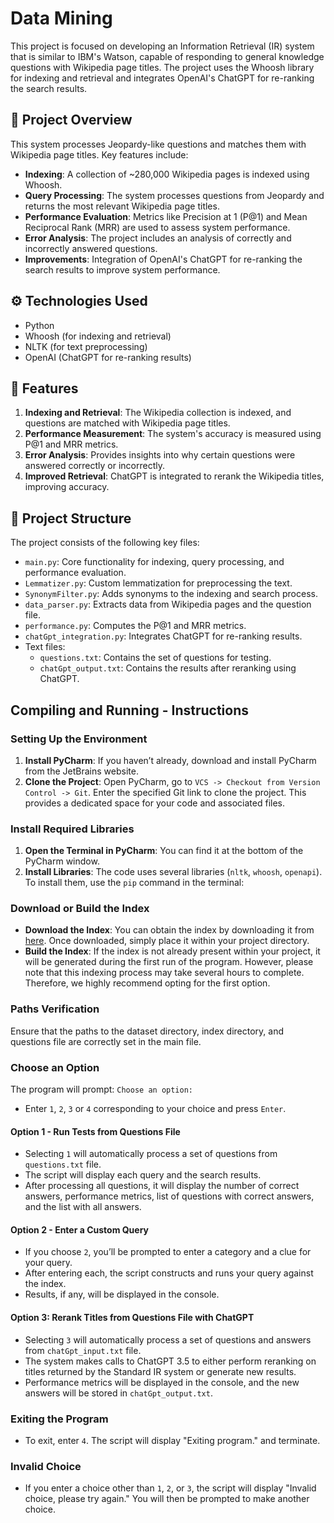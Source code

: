 # Data Mining

This project is focused on developing an Information Retrieval (IR) system that is similar to IBM's Watson, capable of responding to general knowledge questions with Wikipedia page titles. The project uses the Whoosh library for indexing and retrieval and integrates OpenAI's ChatGPT for re-ranking the search results.

## 📑 Project Overview

This system processes Jeopardy-like questions and matches them with Wikipedia page titles. Key features include:
- **Indexing**: A collection of ~280,000 Wikipedia pages is indexed using Whoosh.
- **Query Processing**: The system processes questions from Jeopardy and returns the most relevant Wikipedia page titles.
- **Performance Evaluation**: Metrics like Precision at 1 (P@1) and Mean Reciprocal Rank (MRR) are used to assess system performance.
- **Error Analysis**: The project includes an analysis of correctly and incorrectly answered questions.
- **Improvements**: Integration of OpenAI's ChatGPT for re-ranking the search results to improve system performance.

## ⚙️ Technologies Used
- Python
- Whoosh (for indexing and retrieval)
- NLTK (for text preprocessing)
- OpenAI (ChatGPT for re-ranking results)

## 🚀 Features
1. **Indexing and Retrieval**: The Wikipedia collection is indexed, and questions are matched with Wikipedia page titles.
2. **Performance Measurement**: The system's accuracy is measured using P@1 and MRR metrics.
3. **Error Analysis**: Provides insights into why certain questions were answered correctly or incorrectly.
4. **Improved Retrieval**: ChatGPT is integrated to rerank the Wikipedia titles, improving accuracy.

## 📁 Project Structure
The project consists of the following key files:

- `main.py`: Core functionality for indexing, query processing, and performance evaluation.
- `Lemmatizer.py`: Custom lemmatization for preprocessing the text.
- `SynonymFilter.py`: Adds synonyms to the indexing and search process.
- `data_parser.py`: Extracts data from Wikipedia pages and the question file.
- `performance.py`: Computes the P@1 and MRR metrics.
- `chatGpt_integration.py`: Integrates ChatGPT for re-ranking results.
- Text files: 
    - `questions.txt`: Contains the set of questions for testing.
    - `chatGpt_output.txt`: Contains the results after reranking using ChatGPT.

## Compiling and Running - Instructions

### Setting Up the Environment
1. **Install PyCharm**: If you haven’t already, download and install PyCharm from the JetBrains website.
2. **Clone the Project**: Open PyCharm, go to `VCS -> Checkout from Version Control -> Git`. Enter the specified Git link to clone the project. This provides a dedicated space for your code and associated files.

### Install Required Libraries
1. **Open the Terminal in PyCharm**: You can find it at the bottom of the PyCharm window.
2. **Install Libraries**: The code uses several libraries (`nltk`, `whoosh`, `openapi`). To install them, use the `pip` command in the terminal:

### Download or Build the Index
- **Download the Index**: You can obtain the index by downloading it from [here](https://drive.google.com/drive/folders/1dapWGLerbHQdf1fvQVcSS_OVfJjqsYW8). Once downloaded, simply place it within your project directory.
- **Build the Index**: If the index is not already present within your project, it will be generated during the first run of the program. However, please note that this indexing process may take several hours to complete. Therefore, we highly recommend opting for the first option.

### Paths Verification
Ensure that the paths to the dataset directory, index directory, and questions file are correctly set in the main file.

### Choose an Option
The program will prompt: `Choose an option:`
- Enter `1`, `2`, `3` or `4` corresponding to your choice and press `Enter`.

#### Option 1 - Run Tests from Questions File
- Selecting `1` will automatically process a set of questions from `questions.txt` file.
- The script will display each query and the search results.
- After processing all questions, it will display the number of correct answers, performance metrics, list of questions with correct answers, and the list with all answers.

#### Option 2 - Enter a Custom Query
- If you choose `2`, you’ll be prompted to enter a category and a clue for your query.
- After entering each, the script constructs and runs your query against the index.
- Results, if any, will be displayed in the console.

#### Option 3: Rerank Titles from Questions File with ChatGPT
- Selecting `3` will automatically process a set of questions and answers from `chatGpt_input.txt` file.
- The system makes calls to ChatGPT 3.5 to either perform reranking on titles returned by the Standard IR system or generate new results.
- Performance metrics will be displayed in the console, and the new answers will be stored in `chatGpt_output.txt`.

### Exiting the Program
- To exit, enter `4`. The script will display "Exiting program." and terminate.

### Invalid Choice
- If you enter a choice other than `1`, `2`, or `3`, the script will display "Invalid choice, please try again." You will then be prompted to make another choice.
